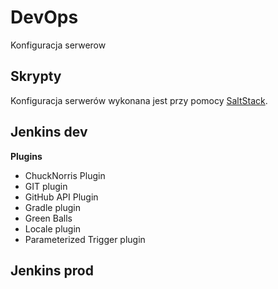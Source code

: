 # DevOps
Konfiguracja serwerow


## Skrypty
Konfiguracja serwerów wykonana jest przy pomocy [SaltStack](http://saltstack.com/).

## Jenkins dev

**Plugins**
* ChuckNorris Plugin
* GIT plugin
* GitHub API Plugin
* Gradle plugin
* Green Balls
* Locale plugin
* Parameterized Trigger plugin


## Jenkins prod
